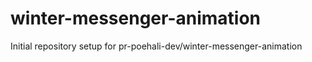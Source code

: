 # winter-messenger-animation

Initial repository setup for pr-poehali-dev/winter-messenger-animation